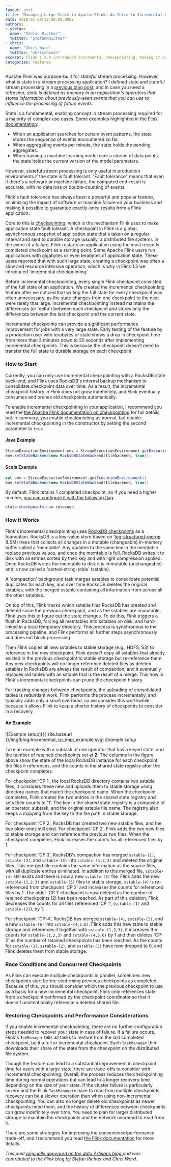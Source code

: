 ```yaml
---
layout: post
title: 'Managing Large State in Apache Flink: An Intro to Incremental Checkpointing'
date: 2018-01-30T12:00:00.000Z
authors:
- stefan:
  name: "Stefan Ricther"
  twitter: "StefanRRicther"
- chris:
  name: "Chris Ward"
  twitter: "chrischinch"
excerpt: Flink 1.3.0 introduced incremental checkpointing, making it possible for applications with large state to generate checkpoints more efficiently.
categories: features
---
```


Apache Flink was purpose-built for _stateful_ stream processing. However, what is state in a stream processing application? I defined state and stateful stream processing in a [previous blog post](http://flink.apache.org/features/2017/07/04/flink-rescalable-state.html), and in case you need a refresher, _state is defined as memory in an application's operators that stores information about previously-seen events that you can use to influence the processing of future events_.

State is a fundamental, enabling concept in stream processing required for a majority of complex use cases. Some examples highlighted in the [Flink documentation]({{site.DOCS_BASE_URL}}flink-docs-release-1.3/dev/stream/state.html):

-   When an application searches for certain event patterns, the state stores the sequence of events encountered so far.
-   When aggregating events per minute, the state holds the pending aggregates.
-   When training a machine learning model over a stream of data points, the state holds the current version of the model parameters.

However, stateful stream processing is only useful in production environments if the state is fault tolerant. "Fault tolerance" means that even if there's a software or machine failure, the computed end-result is accurate, with no data loss or double-counting of events.

Flink's fault tolerance has always been a powerful and popular feature, minimizing the impact of software or machine failure on your business and making it possible to guarantee exactly-once results from a Flink application.

Core to this is [checkpointing]({{site.DOCS_BASE_URL}}flink-docs-release-1.3/dev/stream/checkpointing.html), which is the mechanism Flink uses to make application state fault tolerant. A checkpoint in Flink is a global, asynchronous snapshot of application state that's taken on a regular interval and sent to durable storage (usually, a distributed file system). In the event of a failure, Flink restarts an application using the most recently completed checkpoint as a starting point. Some Apache Flink users run applications with gigabytes or even terabytes of application state. These users reported that with such large state, creating a checkpoint was often a slow and resource intensive operation, which is why in Flink 1.3 we introduced 'incremental checkpointing.'

Before incremental checkpointing, every single Flink checkpoint consisted of the full state of an application. We created the incremental checkpointing feature after we noticed that writing the full state for every checkpoint was often unnecessary, as the state changes from one checkpoint to the next were rarely that large. Incremental checkpointing instead maintains the differences (or 'delta') between each checkpoint and stores only the differences between the last checkpoint and the current state.

Incremental checkpoints can provide a significant performance improvement for jobs with a very large state. Early testing of the feature by a production user with terabytes of state shows a drop in checkpoint time from more than 3 minutes down to 30 seconds after implementing incremental checkpoints. This is because the checkpoint doesn't need to transfer the full state to durable storage on each checkpoint.

### How to Start

Currently, you can only use incremental checkpointing with a RocksDB state back-end, and Flink uses RocksDB's internal backup mechanism to consolidate checkpoint data over time. As a result, the incremental checkpoint history in Flink does not grow indefinitely, and Flink eventually consumes and prunes old checkpoints automatically.

To enable incremental checkpointing in your application, I recommend you read the [the Apache Flink documentation on checkpointing]({{site.DOCS_BASE_URL}}flink-docs-release-1.4/ops/state/large_state_tuning.html#tuning-rocksdb) for full details, but in summary, you enable checkpointing as normal, but enable incremental checkpointing in the constructor by setting the second parameter to `true`.

#### Java Example

```java
StreamExecutionEnvironment env = StreamExecutionEnvironment.getExecutionEnvironment();
env.setStateBackend(new RocksDBStateBackend(filebackend, true));
```

#### Scala Example

```scala
val env = StreamExecutionEnvironment.getExecutionEnvironment()
env.setStateBackend(new RocksDBStateBackend(filebackend, true))
```

By default, Flink retains 1 completed checkpoint, so if you need a higher number, [you can configure it with the following flag]({{site.DOCS_BASE_URL}}flink-docs-master/dev/stream/state/checkpointing.html#related-config-options):

```java
state.checkpoints.num-retained
```

### How it Works

Flink's incremental checkpointing uses [RocksDB checkpoints](https://github.com/facebook/rocksdb/wiki/Checkpoints) as a foundation. RocksDB is a key-value store based on '[log-structured-merge](https://en.wikipedia.org/wiki/Log-structured_merge-tree)' (LSM) trees that collects all changes in a mutable (changeable) in-memory buffer called a 'memtable'. Any updates to the same key in the memtable replace previous values, and once the memtable is full, RocksDB writes it to disk with all entries sorted by their key and with light compression applied. Once RocksDB writes the memtable to disk it is immutable (unchangeable) and is now called a 'sorted-string-table' (sstable).

A 'compaction' background task merges sstables to consolidate potential duplicates for each key, and over time RocksDB deletes the original sstables, with the merged sstable containing all information from across all the other sstables.

On top of this, Flink tracks which sstable files RocksDB has created and deleted since the previous checkpoint, and as the sstables are immutable, Flink uses this to figure out the state changes. To do this, Flink triggers a flush in RocksDB, forcing all memtables into sstables on disk, and hard-linked in a local temporary directory. This process is synchronous to the processing pipeline, and Flink performs all further steps asynchronously and does not block processing.

Then Flink copies all new sstables to stable storage (e.g., HDFS, S3) to reference in the new checkpoint. Flink doesn't copy all sstables that already existed in the previous checkpoint to stable storage but re-reference them. Any new checkpoints will no longer reference deleted files as deleted sstables in RocksDB are always the result of compaction, and it eventually replaces old tables with an sstable that is the result of a merge. This how in Flink's incremental checkpoints can prune the checkpoint history.

For tracking changes between checkpoints, the uploading of consolidated tables is redundant work. Flink performs the process incrementally, and typically adds only a small overhead, so we consider this worthwhile because it allows Flink to keep a shorter history of checkpoints to consider in a recovery.

#### An Example

![Example setup]({{ site.baseurl }}/img/blog/incremental_cp_impl_example.svg)
_Example setup_

Take an example with a subtask of one operator that has a keyed state, and the number of retained checkpoints set at **2**. The columns in the figure above show the state of the local RocksDB instance for each checkpoint, the files it references, and the counts in the shared state registry after the checkpoint completes.

For checkpoint 'CP 1', the local RocksDB directory contains two sstable files, it considers these new and uploads them to stable storage using directory names that match the checkpoint name. When the checkpoint completes, Flink creates the two entries in the shared state registry and sets their counts to '1'. The key in the shared state registry is a composite of an operator, subtask, and the original sstable file name. The registry also keeps a mapping from the key to the file path in stable storage.

For checkpoint 'CP 2', RocksDB has created two new sstable files, and the two older ones still exist. For checkpoint 'CP 2', Flink adds the two new files to stable storage and can reference the previous two files. When the checkpoint completes, Flink increases the counts for all referenced files by 1.

For checkpoint 'CP 3', RocksDB's compaction has merged `sstable-(1)`, `sstable-(2)`, and `sstable-(3)` into `sstable-(1,2,3)` and deleted the original files. This merged file contains the same information as the source files, with all duplicate entries eliminated. In addition to this merged file, `sstable-(4)` still exists and there is now a new `sstable-(5)` file. Flink adds the new `sstable-(1,2,3)` and `sstable-(5)` files to stable storage, `sstable-(4)` is re-referenced from checkpoint 'CP 2' and increases the counts for referenced files by 1. The older 'CP 1' checkpoint is now deleted as the number of retained checkpoints (2) has been reached. As part of this deletion, Flink decreases the counts for all files referenced 'CP 1', (`sstable-(1)` and `sstable-(2)`), by 1.

For checkpoint 'CP-4', RocksDB has merged `sstable-(4)`, `sstable-(5)`, and a new `sstable-(6)` into `sstable-(4,5,6)`. Flink adds this new table to stable storage and references it together with `sstable-(1,2,3)`, it increases the counts for `sstable-(1,2,3)` and `sstable-(4,5,6)` by 1 and then deletes 'CP-2' as the number of retained checkpoints has been reached. As the counts for `sstable-(1)`, `sstable-(2)`, and `sstable-(3)` have now dropped to 0, and Flink deletes them from stable storage.

### Race Conditions and Concurrent Checkpoints

As Flink can execute multiple checkpoints in parallel, sometimes new checkpoints start before confirming previous checkpoints as completed. Because of this, you should consider which the previous checkpoint to use as a basis for a new incremental checkpoint. Flink only references state from a checkpoint confirmed by the checkpoint coordinator so that it doesn't unintentionally reference a deleted shared file.

### Restoring Checkpoints and Performance Considerations

If you enable incremental checkpointing, there are no further configuration steps needed to recover your state in case of failure. If a failure occurs, Flink's `JobManager` tells all tasks to restore from the last completed checkpoint, be it a full or incremental checkpoint. Each `TaskManager` then downloads their share of the state from the checkpoint on the distributed file system.

Though the feature can lead to a substantial improvement in checkpoint time for users with a large state, there are trade-offs to consider with incremental checkpointing. Overall, the process reduces the checkpointing time during normal operations but can lead to a longer recovery time depending on the size of your state. If the cluster failure is particularly severe and the Flink `TaskManager`s have to read from multiple checkpoints, recovery can be a slower operation than when using non-incremental checkpointing. You can also no longer delete old checkpoints as newer checkpoints need them, and the history of differences between checkpoints can grow indefinitely over time. You need to plan for larger distributed storage to maintain the checkpoints and the network overhead to read from it.

There are some strategies for improving the convenience/performance trade-off, and I recommend you read [the Flink documentation]({{site.DOCS_BASE_URL}}flink-docs-release-1.4/ops/state/checkpoints.html#basics-of-incremental-checkpoints) for more details.

_This post <a href="https://data-artisans.com/blog/managing-large-state-apache-flink-incremental-checkpointing-overview" target="_blank"> originally appeared on the data Artisans blog </a>and was contributed to the Flink blog by Stefan Richter and Chris Ward._
<link rel="canonical" href="https://data-artisans.com/blog/managing-large-state-apache-flink-incremental-checkpointing-overview">


